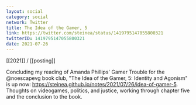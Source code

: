 ```yaml
---
layout: social
category: social
network: Twitter
title: The Idea of the Gamer, 5
link: https://twitter.com/steinea/status/1419795147055800321
twitterID: 1419795147055800321
date: 2021-07-26
---
```


[[2021]] / [[posting]]

Concluding my reading of Amanda Phillips' Gamer Trouble for the @noescapevg book club, "The Idea of the Gamer, 5: Identity and Agonism" is up now: <https://steinea.github.io/notes/2021/07/26/idea-of-gamer-5>. Thoughts on videogames, politics, and justice, working through chapter five and the conclusion to the book.
